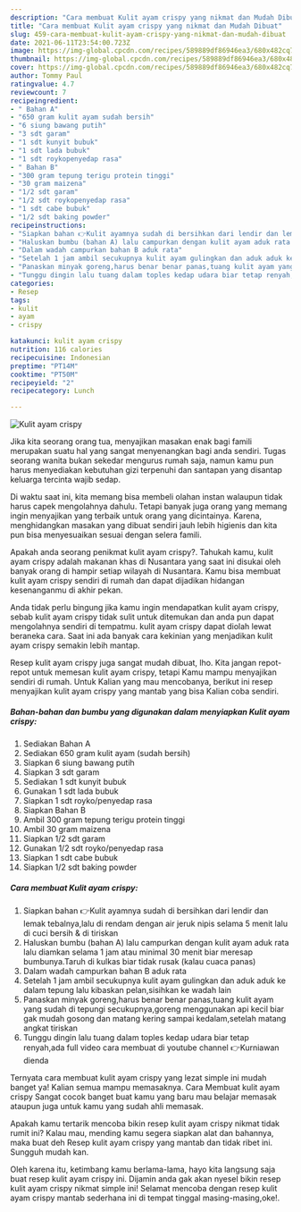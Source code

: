 ```yaml
---
description: "Cara membuat Kulit ayam crispy yang nikmat dan Mudah Dibuat"
title: "Cara membuat Kulit ayam crispy yang nikmat dan Mudah Dibuat"
slug: 459-cara-membuat-kulit-ayam-crispy-yang-nikmat-dan-mudah-dibuat
date: 2021-06-11T23:54:00.723Z
image: https://img-global.cpcdn.com/recipes/589889df86946ea3/680x482cq70/kulit-ayam-crispy-foto-resep-utama.jpg
thumbnail: https://img-global.cpcdn.com/recipes/589889df86946ea3/680x482cq70/kulit-ayam-crispy-foto-resep-utama.jpg
cover: https://img-global.cpcdn.com/recipes/589889df86946ea3/680x482cq70/kulit-ayam-crispy-foto-resep-utama.jpg
author: Tommy Paul
ratingvalue: 4.7
reviewcount: 7
recipeingredient:
- " Bahan A"
- "650 gram kulit ayam sudah bersih"
- "6 siung bawang putih"
- "3 sdt garam"
- "1 sdt kunyit bubuk"
- "1 sdt lada bubuk"
- "1 sdt roykopenyedap rasa"
- " Bahan B"
- "300 gram tepung terigu protein tinggi"
- "30 gram maizena"
- "1/2 sdt garam"
- "1/2 sdt roykopenyedap rasa"
- "1 sdt cabe bubuk"
- "1/2 sdt baking powder"
recipeinstructions:
- "Siapkan bahan 👉Kulit ayamnya sudah di bersihkan dari lendir dan lemak tebalnya,lalu di rendam dengan air jeruk nipis selama 5 menit lalu di cuci bersih &amp; di tiriskan"
- "Haluskan bumbu (bahan A) lalu campurkan dengan kulit ayam aduk rata lalu diamkan selama 1 jam atau minimal 30 menit biar meresap bumbunya.Taruh di kulkas biar tidak rusak (kalau cuaca panas)"
- "Dalam wadah campurkan bahan B aduk rata"
- "Setelah 1 jam ambil secukupnya kulit ayam gulingkan dan aduk aduk ke dalam tepung lalu kibaskan pelan,sisihkan ke wadah lain"
- "Panaskan minyak goreng,harus benar benar panas,tuang kulit ayam yang sudah di tepungi secukupnya,goreng menggunakan api kecil biar gak mudah gosong dan matang kering sampai kedalam,setelah matang angkat tiriskan"
- "Tunggu dingin lalu tuang dalam toples kedap udara biar tetap renyah,ada full video cara membuat di youtube channel 👉Kurniawan dienda"
categories:
- Resep
tags:
- kulit
- ayam
- crispy

katakunci: kulit ayam crispy 
nutrition: 116 calories
recipecuisine: Indonesian
preptime: "PT14M"
cooktime: "PT50M"
recipeyield: "2"
recipecategory: Lunch

---
```



![Kulit ayam crispy](https://img-global.cpcdn.com/recipes/589889df86946ea3/680x482cq70/kulit-ayam-crispy-foto-resep-utama.jpg)

Jika kita seorang orang tua, menyajikan masakan enak bagi famili merupakan suatu hal yang sangat menyenangkan bagi anda sendiri. Tugas seorang  wanita bukan sekedar mengurus rumah saja, namun kamu pun harus menyediakan kebutuhan gizi terpenuhi dan santapan yang disantap keluarga tercinta wajib sedap.

Di waktu  saat ini, kita memang bisa membeli olahan instan walaupun tidak harus capek mengolahnya dahulu. Tetapi banyak juga orang yang memang ingin menyajikan yang terbaik untuk orang yang dicintainya. Karena, menghidangkan masakan yang dibuat sendiri jauh lebih higienis dan kita pun bisa menyesuaikan sesuai dengan selera famili. 



Apakah anda seorang penikmat kulit ayam crispy?. Tahukah kamu, kulit ayam crispy adalah makanan khas di Nusantara yang saat ini disukai oleh banyak orang di hampir setiap wilayah di Nusantara. Kamu bisa membuat kulit ayam crispy sendiri di rumah dan dapat dijadikan hidangan kesenanganmu di akhir pekan.

Anda tidak perlu bingung jika kamu ingin mendapatkan kulit ayam crispy, sebab kulit ayam crispy tidak sulit untuk ditemukan dan anda pun dapat mengolahnya sendiri di tempatmu. kulit ayam crispy dapat diolah lewat beraneka cara. Saat ini ada banyak cara kekinian yang menjadikan kulit ayam crispy semakin lebih mantap.

Resep kulit ayam crispy juga sangat mudah dibuat, lho. Kita jangan repot-repot untuk memesan kulit ayam crispy, tetapi Kamu mampu menyajikan sendiri di rumah. Untuk Kalian yang mau mencobanya, berikut ini resep menyajikan kulit ayam crispy yang mantab yang bisa Kalian coba sendiri.

<!--inarticleads1-->

##### Bahan-bahan dan bumbu yang digunakan dalam menyiapkan Kulit ayam crispy:

1. Sediakan  Bahan A
1. Sediakan 650 gram kulit ayam (sudah bersih)
1. Siapkan 6 siung bawang putih
1. Siapkan 3 sdt garam
1. Sediakan 1 sdt kunyit bubuk
1. Gunakan 1 sdt lada bubuk
1. Siapkan 1 sdt royko/penyedap rasa
1. Siapkan  Bahan B
1. Ambil 300 gram tepung terigu protein tinggi
1. Ambil 30 gram maizena
1. Siapkan 1/2 sdt garam
1. Gunakan 1/2 sdt royko/penyedap rasa
1. Siapkan 1 sdt cabe bubuk
1. Siapkan 1/2 sdt baking powder




<!--inarticleads2-->

##### Cara membuat Kulit ayam crispy:

1. Siapkan bahan 👉Kulit ayamnya sudah di bersihkan dari lendir dan lemak tebalnya,lalu di rendam dengan air jeruk nipis selama 5 menit lalu di cuci bersih &amp; di tiriskan
1. Haluskan bumbu (bahan A) lalu campurkan dengan kulit ayam aduk rata lalu diamkan selama 1 jam atau minimal 30 menit biar meresap bumbunya.Taruh di kulkas biar tidak rusak (kalau cuaca panas)
1. Dalam wadah campurkan bahan B aduk rata
1. Setelah 1 jam ambil secukupnya kulit ayam gulingkan dan aduk aduk ke dalam tepung lalu kibaskan pelan,sisihkan ke wadah lain
1. Panaskan minyak goreng,harus benar benar panas,tuang kulit ayam yang sudah di tepungi secukupnya,goreng menggunakan api kecil biar gak mudah gosong dan matang kering sampai kedalam,setelah matang angkat tiriskan
1. Tunggu dingin lalu tuang dalam toples kedap udara biar tetap renyah,ada full video cara membuat di youtube channel 👉Kurniawan dienda




Ternyata cara membuat kulit ayam crispy yang lezat simple ini mudah banget ya! Kalian semua mampu memasaknya. Cara Membuat kulit ayam crispy Sangat cocok banget buat kamu yang baru mau belajar memasak ataupun juga untuk kamu yang sudah ahli memasak.

Apakah kamu tertarik mencoba bikin resep kulit ayam crispy nikmat tidak rumit ini? Kalau mau, mending kamu segera siapkan alat dan bahannya, maka buat deh Resep kulit ayam crispy yang mantab dan tidak ribet ini. Sungguh mudah kan. 

Oleh karena itu, ketimbang kamu berlama-lama, hayo kita langsung saja buat resep kulit ayam crispy ini. Dijamin anda gak akan nyesel bikin resep kulit ayam crispy nikmat simple ini! Selamat mencoba dengan resep kulit ayam crispy mantab sederhana ini di tempat tinggal masing-masing,oke!.

